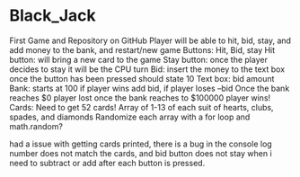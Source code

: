 # Black_Jack
First Game and Repository on GitHub
Player will be able to hit, bid, stay, and add money to the bank, and restart/new game
Buttons: Hit, Bid, stay
	Hit button: will bring a new card to the game
	Stay button: once the player decides to stay it will be the CPU turn
	Bid: insert the money to the text box once the button has been pressed should state 10 
Text box: bid amount
Bank: starts at 100 if player wins add bid, if player loses –bid
Once the bank reaches $0 player lost once the bank reaches to $100000 player wins! 
Cards:
Need to get 52 cards!
Array of 1-13 of each suit of hearts, clubs, spades, and diamonds
Randomize each array with a for loop and math.random? 

had a issue with getting cards printed, there is a bug in the console log number does not match the cards, and bid button does not stay when i need to subtract or add after each button is pressed. 
